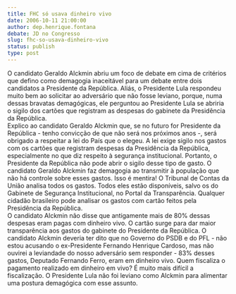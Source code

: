 ```yaml
---
title: FHC só usava dinheiro vivo
date: 2006-10-11 21:00:00
author: dep.henrique.fontana
debate: JD no Congresso
slug: fhc-so-usava-dinheiro-vivo
status: publish 
type: post
---
```


O candidato Geraldo Alckmin abriu um foco de debate em cima de critérios que defino como demagogia inaceitável para um debate entre dois candidatos a Presidente da República. Aliás, o Presidente Lula respondeu muito bem ao solicitar ao adversário que não fosse leviano, porque, numa dessas bravatas demagógicas, ele perguntou ao Presidente Lula se abriria o sigilo dos cartões que registram as despesas do gabinete da Presidência da República.  
Explico ao candidato Geraldo Alckmin que, se no futuro for Presidente da República - tenho convicção de que não será nos próximos anos -, será obrigado a respeitar a lei do País que o elegeu. A lei exige sigilo nos gastos com os cartões que registram despesas da Presidência da República, especialmente no que diz respeito à segurança institucional. Portanto, o Presidente da República não pode abrir o sigilo desse tipo de gasto. O candidato Geraldo Alckmin faz demagogia ao transmitir à população que não há controle sobre esses gastos. Isso é mentira! O Tribunal de Contas da União analisa todos os gastos. Todos eles estão disponíveis, salvo os do Gabinete de Segurança Institucional, no Portal da Transparência. Qualquer cidadão brasileiro pode analisar os gastos com cartão feitos pela Presidência da República.  
O candidato Alckmin não disse que antigamente mais de 80% dessas despesas eram pagas com dinheiro vivo. O cartão surge para dar maior transparência aos gastos do gabinete do Presidente da República. O candidato Alckmin deveria ter dito que no Governo do PSDB e do PFL - não estou acusando o ex-Presidente Fernando Henrique Cardoso, mas não ouvirei a leviandade do nosso adversário sem responder - 83% desses gastos, Deputado Fernando Ferro, eram em dinheiro vivo. Quem fiscaliza o pagamento realizado em dinheiro em vivo? É muito mais difícil a fiscalização. O Presidente Lula não foi leviano como Alckmin para alimentar uma postura demagógica com esse assunto.
